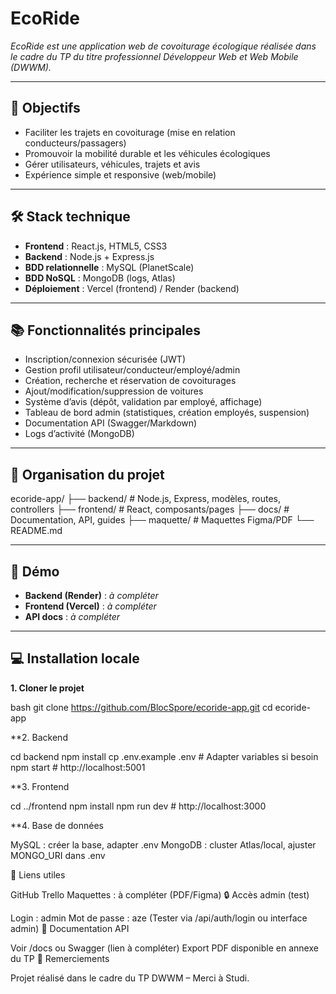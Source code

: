 # EcoRide

_EcoRide est une application web de covoiturage écologique réalisée dans le cadre du TP du titre professionnel Développeur Web et Web Mobile (DWWM)._

---

## 🚗 Objectifs

- Faciliter les trajets en covoiturage (mise en relation conducteurs/passagers)
- Promouvoir la mobilité durable et les véhicules écologiques
- Gérer utilisateurs, véhicules, trajets et avis
- Expérience simple et responsive (web/mobile)

---

## 🛠️ Stack technique

- **Frontend** : React.js, HTML5, CSS3
- **Backend** : Node.js + Express.js
- **BDD relationnelle** : MySQL (PlanetScale)
- **BDD NoSQL** : MongoDB (logs, Atlas)
- **Déploiement** : Vercel (frontend) / Render (backend)

---

## 📚 Fonctionnalités principales

- Inscription/connexion sécurisée (JWT)
- Gestion profil utilisateur/conducteur/employé/admin
- Création, recherche et réservation de covoiturages
- Ajout/modification/suppression de voitures
- Système d’avis (dépôt, validation par employé, affichage)
- Tableau de bord admin (statistiques, création employés, suspension)
- Documentation API (Swagger/Markdown)
- Logs d’activité (MongoDB)

---

## 📁 Organisation du projet

ecoride-app/
├── backend/ # Node.js, Express, modèles, routes, controllers
├── frontend/ # React, composants/pages
├── docs/ # Documentation, API, guides
├── maquette/ # Maquettes Figma/PDF
└── README.md

---

## 🚀 Démo

- **Backend (Render)** : _à compléter_
- **Frontend (Vercel)** : _à compléter_
- **API docs** : _à compléter_

---

## 💻 Installation locale

**1. Cloner le projet**

   bash
git clone https://github.com/BlocSpore/ecoride-app.git
cd ecoride-app

**2. Backend

cd backend
npm install
cp .env.example .env     # Adapter variables si besoin
npm start                # http://localhost:5001

**3. Frontend

cd ../frontend
npm install
npm run dev              # http://localhost:3000

**4. Base de données

MySQL : créer la base, adapter .env
MongoDB : cluster Atlas/local, ajuster MONGO_URI dans .env

🔗 Liens utiles

GitHub
Trello 
Maquettes : à compléter (PDF/Figma)
🔒 Accès admin (test)

Login : admin
Mot de passe : aze
(Tester via /api/auth/login ou interface admin)
📑 Documentation API

Voir /docs ou Swagger (lien à compléter)
Export PDF disponible en annexe du TP
🤝 Remerciements

Projet réalisé dans le cadre du TP DWWM – Merci à Studi.
